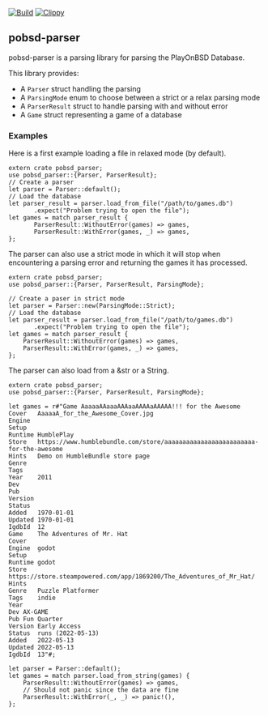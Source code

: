 [![Build](https://github.com/playonbsd-rs/pobsd-parser/actions/workflows/rust.yml/badge.svg)](https://github.com/playonbsd-rs/pobsd-parser/actions/workflows/rust.yml)
[![Clippy](https://github.com/playonbsd-rs/pobsd-parser/actions/workflows/rust-clippy.yml/badge.svg)](https://github.com/playonbsd-rs/pobsd-parser/actions/workflows/rust-clippy.yml)

## pobsd-parser

pobsd-parser is a parsing library for parsing the PlayOnBSD Database.

This library provides:
* A `Parser` struct handling the parsing
* A `ParsingMode` enum to choose between a strict or a relax parsing mode
* A `ParserResult` struct to handle parsing with and without error
* A `Game` struct representing a game of a database

### Examples
Here is a first example loading a file in relaxed mode (by default).
```
extern crate pobsd_parser;
use pobsd_parser::{Parser, ParserResult};
// Create a parser
let parser = Parser::default();
// Load the database
let parser_result = parser.load_from_file("/path/to/games.db")
       .expect("Problem trying to open the file");
let games = match parser_result {
       ParserResult::WithoutError(games) => games,
       ParserResult::WithError(games, _) => games,
};
```

The parser can also use a strict mode in which it will stop when encountering
a parsing error and returning the games it has processed.
```
extern crate pobsd_parser;
use pobsd_parser::{Parser, ParserResult, ParsingMode};

// Create a paser in strict mode
let parser = Parser::new(ParsingMode::Strict);
// Load the database
let parser_result = parser.load_from_file("/path/to/games.db")
       .expect("Problem trying to open the file");
let games = match parser_result {
    ParserResult::WithoutError(games) => games,
    ParserResult::WithError(games, _) => games,
};
```

The parser can also load from a &str or a String.
```
extern crate pobsd_parser;
use pobsd_parser::{Parser, ParserResult, ParsingMode};

let games = r#"Game	AaaaaAAaaaAAAaaAAAAaAAAAA!!! for the Awesome
Cover	AaaaaA_for_the_Awesome_Cover.jpg
Engine
Setup
Runtime	HumblePlay
Store	https://www.humblebundle.com/store/aaaaaaaaaaaaaaaaaaaaaaaaa-for-the-awesome
Hints	Demo on HumbleBundle store page
Genre
Tags
Year	2011
Dev
Pub
Version
Status
Added	1970-01-01
Updated	1970-01-01
IgdbId	12
Game	The Adventures of Mr. Hat
Cover
Engine	godot
Setup
Runtime	godot
Store	https://store.steampowered.com/app/1869200/The_Adventures_of_Mr_Hat/
Hints
Genre	Puzzle Platformer
Tags	indie
Year
Dev	AX-GAME
Pub	Fun Quarter
Version	Early Access
Status	runs (2022-05-13)
Added	2022-05-13
Updated	2022-05-13
IgdbId	13"#;

let parser = Parser::default();
let games = match parser.load_from_string(games) {
    ParserResult::WithoutError(games) => games,
    // Should not panic since the data are fine
    ParserResult::WithError(_, _) => panic!(),
};
 ```
